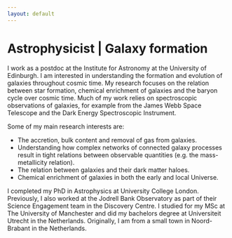 ```yaml
---
layout: default
---
```


# Astrophysicist | Galaxy formation

I work as a postdoc at the Institute for Astronomy at the University of Edinburgh. I am interested in understanding the formation and evolution of galaxies throughout cosmic time. My research focuses on the relation between star formation, chemical enrichment of galaxies and the baryon cycle over cosmic time. Much of my work relies on spectroscopic observations of galaxies, for example from the James Webb Space Telescope and the Dark Energy Spectroscopic Instrument. 

Some of my main research interests are:
- The accretion, bulk content and removal of gas from galaxies.
- Understanding how complex networks of connected galaxy processes result in tight relations between observable quantities (e.g. the mass-metallicity relation).
- The relation between galaxies and their dark matter haloes.
- Chemical enrichment of galaxies in both the early and local Universe. 

I completed my PhD in Astrophysics at University College London. Previously, I also worked at the Jodrell Bank Observatory as part of their Science Engagement team in the Discovery Centre. I studied for my MSc at The University of Manchester and did my bachelors degree at Universiteit Utrecht in the Netherlands. Originally, I am from a small town in Noord-Brabant in the Netherlands.
